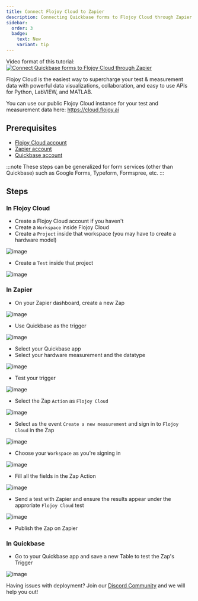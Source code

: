 ```yaml
---
title: Connect Flojoy Cloud to Zapier
description: Connecting Quickbase forms to Flojoy Cloud through Zapier
sidebar:
  order: 3
  badge:
    text: New
    variant: tip
---
```


Video format of this tutorial:
[![Connect Quickbase forms to Flojoy Cloud through Zapier](http://img.youtube.com/vi/vKTddxV0E9c/0.jpg)](http://www.youtube.com/watch?v=vKTddxV0E9c "Connect Quickbase forms to Flojoy Cloud through Zapier")

Flojoy Cloud is the easiest way to supercharge your test & measurement data with powerful data visualizations, collaboration, and easy to use APIs for Python, LabVIEW, and MATLAB.

You can use our public Flojoy Cloud instance for your test and measurement data here: https://cloud.flojoy.ai

## Prerequisites

- [Flojoy Cloud account](https://cloud.flojoy.ai)
- [Zapier account](https://zapier.com)
- [Quickbase account](https://www.quickbase.com)

:::note
These steps can be generalized for form services (other than Quickbase) such as Google Forms, Typeform, Formspree, etc.
:::

## Steps

### In Flojoy Cloud

- Create a Flojoy Cloud account if you haven't
- Create a `Workspace` inside Flojoy Cloud
- Create a `Project` inside that workspace (you may have to create a hardware model)

![image](https://res.cloudinary.com/dhopxs1y3/image/upload/v1708023221/flojoy-docs/flojoy-cloud/zap/create-project.png)

- Create a `Test` inside that project

![image](https://res.cloudinary.com/dhopxs1y3/image/upload/v1708023221/flojoy-docs/flojoy-cloud/zap/create-test.png)

### In Zapier

- On your Zapier dashboard, create a new Zap

![image](https://res.cloudinary.com/dhopxs1y3/image/upload/v1708023220/flojoy-docs/flojoy-cloud/zap/create-zap.png)

- Use Quickbase as the trigger

![image](https://res.cloudinary.com/dhopxs1y3/image/upload/v1708023219/flojoy-docs/flojoy-cloud/zap/change-trigger.png)

- Select your Quickbase app
- Select your hardware measurement and the datatype

![image](https://res.cloudinary.com/dhopxs1y3/image/upload/v1708023219/flojoy-docs/flojoy-cloud/zap/measurement-datatype.png)

- Test your trigger

![image](https://res.cloudinary.com/dhopxs1y3/image/upload/v1708023228/flojoy-docs/flojoy-cloud/zap/test-zap.png)

- Select the Zap `Action` as `Flojoy Cloud`

![image](https://res.cloudinary.com/dhopxs1y3/image/upload/v1708023227/flojoy-docs/flojoy-cloud/zap/change-action.png)

- Select as the event `Create a new measurement` and sign in to `Flojoy Cloud` in the Zap

![image](https://res.cloudinary.com/dhopxs1y3/image/upload/v1708023226/flojoy-docs/flojoy-cloud/zap/action-signin.png)

- Choose your `Workspace` as you're signing in

![image](https://res.cloudinary.com/dhopxs1y3/image/upload/v1708023225/flojoy-docs/flojoy-cloud/zap/choose-workspace.png)

- Fill all the fields in the Zap Action

![image](https://res.cloudinary.com/dhopxs1y3/image/upload/v1708023224/flojoy-docs/flojoy-cloud/zap/fill-table.png)

- Send a test with Zapier and ensure the results appear under the approriate `Flojoy Cloud` test

![image](https://res.cloudinary.com/dhopxs1y3/image/upload/v1708023223/flojoy-docs/flojoy-cloud/zap/check-test.png)

- Publish the Zap on Zapier

### In Quickbase

- Go to your Quickbase app and save a new Table to test the Zap's Trigger

![image](https://res.cloudinary.com/dhopxs1y3/image/upload/v1708023222/flojoy-docs/flojoy-cloud/zap/test-quickbase.png)

Having issues with deployment? Join our [Discord Community](https://discord.gg/7HEBr7yG8c) and we will help you out!
